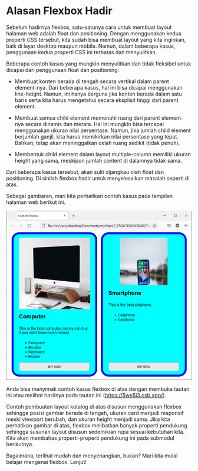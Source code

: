 # Alasan Flexbox Hadir
Sebelum hadirnya flexbox, satu-satunya cara untuk membuat layout halaman web adalah float dan positioning. Dengan menggunakan kedua properti CSS tersebut, kita sudah bisa membuat layout yang kita inginkan, baik di layar desktop maupun mobile. Namun, dalam beberapa kasus, penggunaan kedua properti CSS ini terbatas dan menyulitkan.

Beberapa contoh kasus yang mungkin menyulitkan dan tidak fleksibel untuk dicapai dari penggunaan float dan positioning:

* Membuat konten berada di tengah secara vertikal dalam parent element-nya. Dari beberapa kasus, hal ini bisa dicapai menggunakan line-height. Namun, ini hanya berguna jika konten berada dalam satu baris serta kita harus mengetahui secara eksplisit tinggi dari parent element.

* Membuat semua child element memenuhi ruang dari parent element-nya secara dinamis dan merata. Hal ini mungkin bisa tercapai menggunakan ukuran nilai persentase. Namun, jika jumlah child element berjumlah ganjil, kita harus memikirkan nilai persentase yang tepat. Bahkan, tetap akan meninggalkan celah ruang sedikit (tidak penuh).

* Membentuk child element dalam layout multiple-column memiliki ukuran height yang sama, meskipun jumlah content di dalamnya tidak sama.

Dari beberapa kasus tersebut, akan sulit dijangkau oleh float dan positioning. Di sinilah flexbox hadir untuk menyelesaikan masalah seperti di atas.

Sebagai gambaran, mari kita perhatikan contoh kasus pada tampilan halaman web berikut ini.

![Alt text](image-3.png)

Anda bisa menyimak contoh kasus flexbox di atas dengan membuka tautan ini atau melihat hasilnya pada tautan ini (https://5we5i3.csb.app/).

Contoh pembuatan layout katalog di atas disusun menggunakan flexbox sehingga posisi gambar berada di tengah, ukuran card menjadi responsif meski viewport berubah, dan ukuran height menjadi sama. Jika kita perhatikan gambar di atas, flexbox melibatkan banyak properti pendukung sehingga susunan layout disusun sedemikian rupa sesuai kebutuhan kita. Kita akan membahas properti-properti pendukung ini pada submodul berikutnya.

Bagaimana, terlihat mudah dan menyenangkan, bukan? Mari kita mulai belajar mengenai flexbox. Lanjut!

